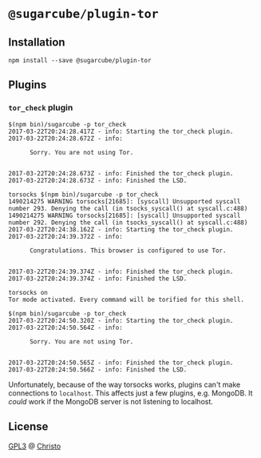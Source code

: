 # `@sugarcube/plugin-tor`

## Installation

```shell
npm install --save @sugarcube/plugin-tor
```

## Plugins

### `tor_check` plugin

```shell
$(npm bin)/sugarcube -p tor_check
2017-03-22T20:24:28.417Z - info: Starting the tor_check plugin.
2017-03-22T20:24:28.672Z - info:

      Sorry. You are not using Tor.


2017-03-22T20:24:28.673Z - info: Finished the tor_check plugin.
2017-03-22T20:24:28.673Z - info: Finished the LSD.

torsocks $(npm bin)/sugarcube -p tor_check
1490214275 WARNING torsocks[21685]: [syscall] Unsupported syscall number 293. Denying the call (in tsocks_syscall() at syscall.c:488)
1490214275 WARNING torsocks[21685]: [syscall] Unsupported syscall number 292. Denying the call (in tsocks_syscall() at syscall.c:488)
2017-03-22T20:24:38.162Z - info: Starting the tor_check plugin.
2017-03-22T20:24:39.372Z - info:

      Congratulations. This browser is configured to use Tor.


2017-03-22T20:24:39.374Z - info: Finished the tor_check plugin.
2017-03-22T20:24:39.374Z - info: Finished the LSD.

torsocks on
Tor mode activated. Every command will be torified for this shell.

$(npm bin)/sugarcube -p tor_check
2017-03-22T20:24:50.320Z - info: Starting the tor_check plugin.
2017-03-22T20:24:50.564Z - info:

      Sorry. You are not using Tor.


2017-03-22T20:24:50.565Z - info: Finished the tor_check plugin.
2017-03-22T20:24:50.566Z - info: Finished the LSD.
```

Unfortunately, because of the way torsocks works, plugins can't make
connections to `localhost`. This affects just a few plugins, e.g. MongoDB. It
*could* work if the MongoDB server is not listening to localhost.

## License

[GPL3](./LICENSE) @ [Christo](christo@cryptodrunks.net)
